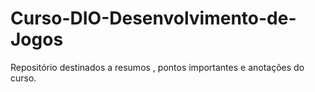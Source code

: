 # Curso-DIO-Desenvolvimento-de-Jogos
Repositório destinados a resumos , pontos importantes e anotações do curso. 

